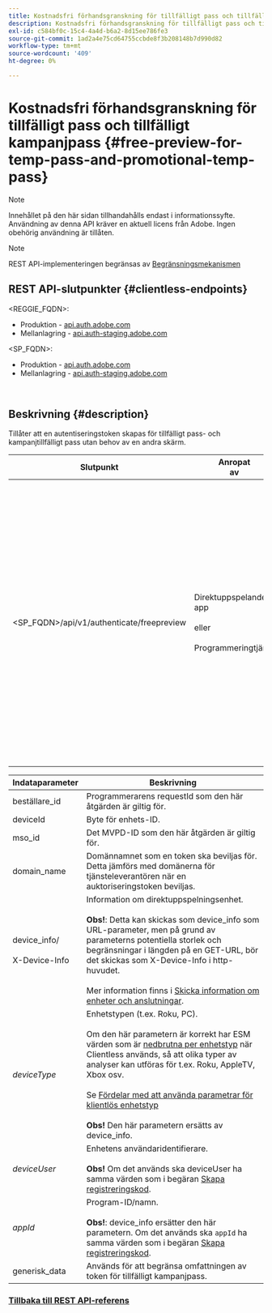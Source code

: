 ```yaml
---
title: Kostnadsfri förhandsgranskning för tillfälligt pass och tillfälligt kampanjpass
description: Kostnadsfri förhandsgranskning för tillfälligt pass och tillfälligt kampanjpass
exl-id: c584bf0c-15c4-4a4d-b6a2-8d15ee786fe3
source-git-commit: 1ad2a4e75cd64755ccbde8f3b208148b7d990d82
workflow-type: tm+mt
source-wordcount: '409'
ht-degree: 0%

---
```


# Kostnadsfri förhandsgranskning för tillfälligt pass och tillfälligt kampanjpass {#free-preview-for-temp-pass-and-promotional-temp-pass}

>[!NOTE]
>
>Innehållet på den här sidan tillhandahålls endast i informationssyfte. Användning av denna API kräver en aktuell licens från Adobe. Ingen obehörig användning är tillåten.

>[!NOTE]
>
> REST API-implementeringen begränsas av [Begränsningsmekanismen](/help/authentication/throttling-mechanism.md)

## REST API-slutpunkter {#clientless-endpoints}

&lt;REGGIE_FQDN>:

* Produktion - [api.auth.adobe.com](http://api.auth.adobe.com/)
* Mellanlagring - [api.auth-staging.adobe.com](http://api.auth-staging.adobe.com/)

&lt;SP_FQDN>:

* Produktion - [api.auth.adobe.com](http://api.auth.adobe.com/)
* Mellanlagring - [api.auth-staging.adobe.com](http://api.auth-staging.adobe.com/)

</br>

## Beskrivning {#description}

Tillåter att en autentiseringstoken skapas för tillfälligt pass- och kampanjtillfälligt pass utan behov av en andra skärm.


| Slutpunkt | Anropat </br>av | Indata   </br>Parametrar | HTTP </br>Metod | Svar | HTTP </br>Response |
| --- | --- | --- | --- | --- | --- |
| &lt;SP_FQDN>/api/v1/authenticate/freepreview | Direktuppspelande app</br></br>eller</br></br>Programmeringtjänst | 1. request_id (obligatoriskt)</br>    </br>2.  deviceId (obligatoriskt)</br>    </br>3.  mso_id (obligatoriskt)</br>    </br>4.  domain_name (obligatoriskt)</br>    </br>5.  device_info/X-Device-Info (obligatoriskt)</br>6.  deviceType</br>    </br>7.  deviceUser (utgått)</br>    </br>8.  appId (utgått)</br>    </br>9.  generisk_data (valfritt) | POST | Svaret blir 2004 No Content, vilket anger att token har skapats och är klar att användas för redigeringsflödena. | 204 - Inget innehåll   </br>400 - Ogiltig begäran |

<div>


| Indataparameter | Beskrivning |
| --- | --- |
| beställare_id | Programmerarens requestId som den här åtgärden är giltig för. |
| deviceId | Byte för enhets-ID. |
| mso_id | Det MVPD-ID som den här åtgärden är giltig för. |
| domain_name | Domännamnet som en token ska beviljas för. Detta jämförs med domänerna för tjänsteleverantören när en auktoriseringstoken beviljas. |
| device_info/</br></br>X-Device-Info | Information om direktuppspelningsenhet.</br></br>**Obs!**: Detta kan skickas som device_info som URL-parameter, men på grund av parameterns potentiella storlek och begränsningar i längden på en GET-URL, bör det skickas som X-Device-Info i http-huvudet. </br></br>Mer information finns i [Skicka information om enheter och anslutningar](/help/authentication/passing-client-information-device-connection-and-application.md). |
| _deviceType_ | Enhetstypen (t.ex. Roku, PC).</br></br>Om den här parametern är korrekt har ESM värden som är [nedbrutna per enhetstyp](/help/authentication/entitlement-service-monitoring-overview.md#clientless_device_type) när Clientless används, så att olika typer av analyser kan utföras för t.ex. Roku, AppleTV, Xbox osv.</br></br>Se [Fördelar med att använda parametrar för klientlös enhetstyp ](/help/authentication/benefits-of-using-the-clientless-devicetype-parameter-in-pass-metrics.md)</br></br>**Obs!** Den här parametern ersätts av device_info. |
| _deviceUser_ | Enhetens användaridentifierare.</br></br>**Obs!** Om det används ska deviceUser ha samma värden som i begäran [Skapa registreringskod](/help/authentication/registration-code-request.md). |
| _appId_ | Program-ID/namn. </br></br>**Obs!**: device_info ersätter den här parametern. Om det används ska `appId` ha samma värden som i begäran [Skapa registreringskod](/help/authentication/registration-code-request.md). |
| generisk_data | Används för att begränsa omfattningen av token för tillfälligt kampanjpass. |


### [Tillbaka till REST API-referens](/help/authentication/rest-api-reference.md)
